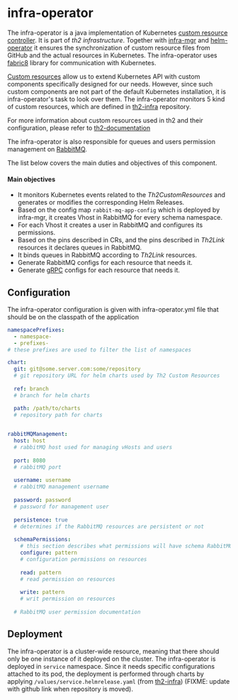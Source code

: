 # infra-operator

The infra-operator is a java implementation of Kubernetes 
[custom resource controller](https://kubernetes.io/docs/concepts/extend-kubernetes/api-extension/custom-resources/#custom-controllers). 
It is part of _th2 infrastructure_. Together with [infra-mgr](https://github.com/th2-net/th2-infra-mgr) and 
[helm-operator](https://github.com/fluxcd/helm-operator) 
it ensures the synchronization of custom resource files from GitHub and the actual resources 
in Kubernetes. The infra-operator uses [fabric8](https://fabric8.io/guide/) library for communication with Kubernetes. 

[Custom resources](https://kubernetes.io/docs/concepts/extend-kubernetes/api-extension/custom-resources/) 
allow us to extend Kubernetes API with custom components specifically designed for our needs. 
However, since such custom components are not part of the default Kubernetes installation, it is infra-operator's 
task to look over them. The infra-operator monitors 5 kind of custom resources, which are defined in 
[th2-infra](https://github.com/th2-net/th2-infra/blob/master/values/CRD) repository.

For more information about custom resources used in th2 and their configuration, 
please refer to [th2-documentation](https://github.com/th2-net/th2-documentation)

The infra-operator is also responsible for queues and users permission management on [RabbitMQ](https://www.rabbitmq.com/documentation.html).

The list below covers the main duties and objectives of this component.

#### Main objectives
* It monitors Kubernetes events related to the _Th2CustomResources_ and generates or modifies the corresponding Helm Releases.
* Based on the config map `rabbit-mq-app-config` which is deployed by infra-mgr, it creates Vhost in RabbitMQ for every schema namespace.
* For each Vhost it creates a user in RabbitMQ and configures its permissions. 
* Based on the pins described in CRs, and the pins described in _Th2Link_ resources it declares queues in RabbitMQ. 
* It binds queues in RabbitMQ according to _Th2Link_ resources. 
* Generate RabbitMQ configs for each resource that needs it.
* Generate [gRPC](https://grpc.io/docs/) configs for each resource that needs it.

## Configuration
The infra-operator configuration is given with infra-operator.yml file that should be on the classpath of the application

```yaml
namespacePrefixes:
  - namespace-
  - prefixes-
# these prefixes are used to filter the list of namespaces

chart:
  git: git@some.server.com:some/repository
  # git repository URL for helm charts used by Th2 Custom Resources
  
  ref: branch
  # branch for helm charts

  path: /path/to/charts
  # repository path for charts
  

rabbitMQManagement:
  host: host
  # rabbitMQ host used for managing vHosts and users
  
  port: 8080
  # rabbitMQ port
  
  username: username
  # rabbitMQ management username
  
  password: password
  # password for management user
  
  persistence: true
  # determines if the RabbitMQ resources are persistent or not
  
  schemaPermissions:
    # this section describes what permissions will have schema RabbitMQ user on its own resouces
    configure: pattern
    # configuration permissions on resources
    
    read: pattern
    # read permission on resources
    
    write: pattern
    # writ permission on resources
    
  # RabbitMQ user permission documentation

```

## Deployment
The infra-operator is a cluster-wide resource, meaning that there should only be one instance of it deployed on the cluster.
 The infra-operator is deployed in `service` namespace. Since it needs specific configurations attached to its pod,
 the deployment is performed through charts by applying `/values/service.helmrelease.yaml` 
 (from [th2-infra](https://gitlab.exactpro.com/vivarium/th2/th2-core-open-source/th2-infra)) 
 (FIXME: update with github link when repository is moved).
